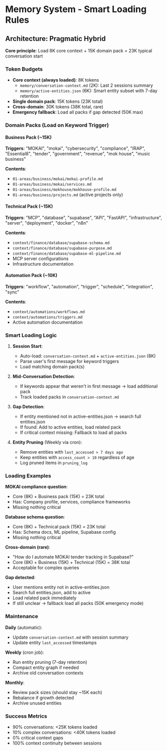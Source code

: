 # Memory System - Smart Loading Rules

## Architecture: Pragmatic Hybrid

**Core principle**: Load 8K core context + 15K domain pack = 23K typical conversation start

### Token Budgets
- **Core context (always loaded)**: 8K tokens
  - `memory/conversation-context.md` (2K): Last 2 sessions summary
  - `memory/active-entities.json` (6K): Smart entity subset with 7-day retention
- **Single domain pack**: 15K tokens (23K total)
- **Cross-domain**: 30K tokens (38K total, rare)
- **Emergency fallback**: Load all packs if gap detected (50K max)

### Domain Packs (Load on Keyword Trigger)

#### Business Pack (~15K)
**Triggers**: "MOKAI", "mokai", "cybersecurity", "compliance", "IRAP", "Essential8", "tender", "government", "revenue", "mok house", "music business"

**Contents**:
- `01-areas/business/mokai/mokai-profile.md`
- `01-areas/business/mokai/services.md`
- `01-areas/business/mokhouse/mokhouse-profile.md`
- `01-areas/business/projects.md` (active projects only)

#### Technical Pack (~15K)
**Triggers**: "MCP", "database", "supabase", "API", "FastAPI", "infrastructure", "server", "deployment", "docker", "n8n"

**Contents**:
- `context/finance/database/supabase-schema.md`
- `context/finance/database/supabase-purpose.md`
- `context/finance/database/supabase-ml-pipeline.md`
- MCP server configurations
- Infrastructure documentation

#### Automation Pack (~10K)
**Triggers**: "workflow", "automation", "trigger", "schedule", "integration", "sync"

**Contents**:
- `context/automations/workflows.md`
- `context/automations/triggers.md`
- Active automation documentation

### Smart Loading Logic

1. **Session Start**:
   - Auto-load: `conversation-context.md` + `active-entities.json` (8K)
   - Parse user's first message for keyword triggers
   - Load matching domain pack(s)

2. **Mid-Conversation Detection**:
   - If keywords appear that weren't in first message → load additional pack
   - Track loaded packs in `conversation-context.md`

3. **Gap Detection**:
   - If entity mentioned not in active-entities.json → search full entities.json
   - If found: Add to active entities, load related pack
   - If critical context missing: Fallback to load all packs

4. **Entity Pruning** (Weekly via cron):
   - Remove entities with `last_accessed > 7 days ago`
   - Keep entities with `access_count > 10` regardless of age
   - Log pruned items in `pruning_log`

### Loading Examples

**MOKAI compliance question**:
- Core (8K) + Business pack (15K) = 23K total
- Has: Company profile, services, compliance frameworks
- Missing nothing critical

**Database schema question**:
- Core (8K) + Technical pack (15K) = 23K total
- Has: Schema docs, ML pipeline, Supabase config
- Missing nothing critical

**Cross-domain (rare)**:
- "How do I automate MOKAI tender tracking in Supabase?"
- Core (8K) + Business (15K) + Technical (15K) = 38K total
- Acceptable for complex queries

**Gap detected**:
- User mentions entity not in active-entities.json
- Search full entities.json, add to active
- Load related pack immediately
- If still unclear → fallback load all packs (50K emergency mode)

### Maintenance

**Daily** (automatic):
- Update `conversation-context.md` with session summary
- Update entity `last_accessed` timestamps

**Weekly** (cron job):
- Run entity pruning (7-day retention)
- Compact entity graph if needed
- Archive old conversation contexts

**Monthly**:
- Review pack sizes (should stay ~15K each)
- Rebalance if growth detected
- Archive unused entities

### Success Metrics
- 90% conversations: <25K tokens loaded
- 10% complex conversations: <40K tokens loaded
- 0% critical context gaps
- 100% context continuity between sessions
